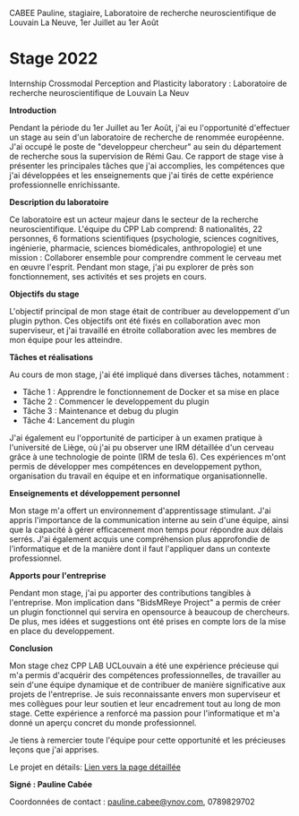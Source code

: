 CABEE Pauline, stagiaire, Laboratoire de recherche neuroscientifique de Louvain La Neuve, 1er Juillet au 1er Août

# Stage 2022
Internship Crossmodal Perception and Plasticity laboratory : Laboratoire de recherche neuroscientifique de Louvain La Neuv

**Introduction**

Pendant la période du 1er Juillet au 1er Août, j'ai eu l'opportunité d'effectuer un stage au sein d'un laboratoire de recherche de renommée européenne. J'ai occupé le poste de "developpeur chercheur" au sein du département de recherche sous la supervision de Rémi Gau. Ce rapport de stage vise à présenter les principales tâches que j'ai accomplies, les compétences que j'ai développées et les enseignements que j'ai tirés de cette expérience professionnelle enrichissante.

**Description du laboratoire**

Ce laboratoire est un acteur majeur dans le secteur de la recherche neuroscientifique. 
L'équipe du CPP Lab comprend: 8 nationalités, 22 personnes, 6 formations scientifiques (psychologie, sciences cognitives, ingénierie, pharmacie, sciences biomédicales, anthropologie) et une mission : Collaborer ensemble pour comprendre comment le cerveau met en œuvre l'esprit. Pendant mon stage, j'ai pu explorer de près son fonctionnement, ses activités et ses projets en cours.

**Objectifs du stage**

L'objectif principal de mon stage était de contribuer au developpement d'un plugin python. 
Ces objectifs ont été fixés en collaboration avec mon superviseur, et j'ai travaillé en étroite collaboration avec les membres de mon équipe pour les atteindre.

**Tâches et réalisations**

Au cours de mon stage, j'ai été impliqué dans diverses tâches, notamment :

- Tâche 1 : Apprendre le fonctionnement de Docker et sa mise en place
- Tâche 2 : Commencer le developpement du plugin
- Tâche 3 : Maintenance et debug du plugin
- Tâche 4: Lancement du plugin

J'ai également eu l'opportunité de participer à un examen pratique à l'université de Liège, où j'ai pu observer une IRM détaillée d'un cerveau grâce à une technologie de pointe (IRM de tesla 6). Ces expériences m'ont permis de développer mes compétences en developpement python, organisation du travail en équipe et en informatique organisationnelle.

**Enseignements et développement personnel**

Mon stage m'a offert un environnement d'apprentissage stimulant. J'ai appris l'importance de la communication interne au sein d'une équipe, ainsi que la capacité à gérer efficacement mon temps pour répondre aux délais serrés. J'ai également acquis une compréhension plus approfondie de l'informatique et de la manière dont il faut l'appliquer dans un contexte professionnel.



**Apports pour l'entreprise**

Pendant mon stage, j'ai pu apporter des contributions tangibles à l'entreprise. Mon implication dans "BidsMReye Project" a permis de créer un plugin fonctionnel qui servira en opensource à beaucoup de chercheurs. De plus, mes idées et suggestions ont été prises en compte lors de la mise en place du developpement.

**Conclusion**

Mon stage chez CPP LAB UCLouvain a été une expérience précieuse qui m'a permis d'acquérir des compétences professionnelles, de travailler au sein d'une équipe dynamique et de contribuer de manière significative aux projets de l'entreprise. Je suis reconnaissante envers mon superviseur et mes collègues pour leur soutien et leur encadrement tout au long de mon stage. Cette expérience a renforcé ma passion pour l'informatique et m'a donné un aperçu concret du monde professionnel.

Je tiens à remercier toute l'équipe pour cette opportunité et les précieuses leçons que j'ai apprises.

Le projet en détails: [Lien vers la page détaillée]([https://www.google.com](https://github.com/cpp-lln-lab/bidsMReye))

**Signé : Pauline Cabée**

Coordonnées de contact : pauline.cabee@ynov.com, 0789829702


